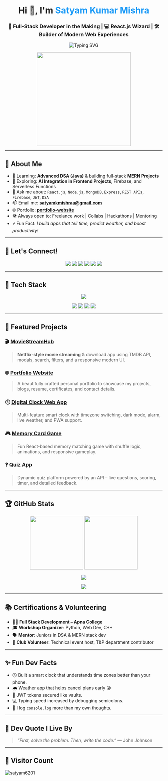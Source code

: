 <h1 align="center">Hi 👋, I'm <span style="color:#1B9AF7;">Satyam Kumar Mishra</span></h1>
<h3 align="center">🚀 Full-Stack Developer in the Making | 💻 React.js Wizard | 🛠️ Builder of Modern Web Experiences</h3>

<p align="center">
  <img src="https://readme-typing-svg.herokuapp.com?font=Fira+Code&weight=600&size=22&pause=1000&color=1B9AF7&center=true&vCenter=true&width=500&lines=Crafting+Clean+UIs+with+React.js;Solving+Real+Problems+with+Code;MERN+Stack+Developer;DSA+Enthusiast+in+Java;Open+Source+Contributor" alt="Typing SVG" />
</p>

<p align="center">
  <img src="https://user-images.githubusercontent.com/55389276/140866485-8fb1c876-9a8f-4d6a-98dc-08c4981eaf70.gif" width="300"/>
</p>

---

## 🚀 About Me

- 🌱 Learning: **Advanced DSA (Java)** & building full-stack **MERN Projects**
- 🧠 Exploring: **AI Integration in Frontend Projects**, Firebase, and Serverless Functions
- 💬 Ask me about: `React.js`, `Node.js`, `MongoDB`, `Express`, `REST APIs`, `Firebase`, `JWT`, `DSA`
- 📫 Email me: **satyamkmishraa@gmail.com**
- 🌐 Portfolio: [**portfolio-website**](https://portfolio-website-six-nu-82.vercel.app/)
- 🛠️ Always open to: Freelance work | Collabs | Hackathons | Mentoring
- ⚡ Fun Fact: *I build apps that tell time, predict weather, and boost productivity!*

---

## 📲 Let's Connect!

<p align="center">
  <a href="https://twitter.com/satyamkmishraa"><img src="https://img.shields.io/badge/Twitter-%231DA1F2.svg?&style=for-the-badge&logo=twitter&logoColor=white"/></a>
  <a href="https://linkedin.com/in/satyam-kumar-mishra-9bb980291"><img src="https://img.shields.io/badge/LinkedIn-%230077B5.svg?&style=for-the-badge&logo=linkedin&logoColor=white"/></a>
  <a href="https://www.facebook.com/profile.php?id=100024550755973"><img src="https://img.shields.io/badge/Facebook-%231877F2.svg?&style=for-the-badge&logo=facebook&logoColor=white"/></a>
  <a href="https://leetcode.com/satyammishra62"><img src="https://img.shields.io/badge/LeetCode-%23FFA116.svg?&style=for-the-badge&logo=leetcode&logoColor=white"/></a>
  <a href="https://discord.gg/satyamkumarmishra"><img src="https://img.shields.io/badge/Discord-%237289DA.svg?&style=for-the-badge&logo=discord&logoColor=white"/></a>
  <a href="https://www.instagram.com/satyammishra_467/"><img src="https://img.shields.io/badge/Instagram-%23E4405F.svg?&style=for-the-badge&logo=instagram&logoColor=white"/></a>
</p>

---

## 🧰 Tech Stack

<p align="center">
  <img src="https://skillicons.dev/icons?i=html,css,js,react,nextjs,redux,nodejs,express,mongodb,mysql,java,git,github,figma,firebase,vercel,netlify,vscode" />
</p>

<p align="center">
  <img src="https://img.shields.io/badge/React_Router-CA4245?style=for-the-badge&logo=react-router&logoColor=white" />
  <img src="https://img.shields.io/badge/React Hook Form-EC5990?style=for-the-badge&logo=reacthookform&logoColor=white" />
  <img src="https://img.shields.io/badge/Nodemon-76D04B?style=for-the-badge&logo=nodemon&logoColor=white" />
  <img src="https://img.shields.io/badge/Canva-00C4CC?style=for-the-badge&logo=canva&logoColor=white" />
</p>

---

## 🌟 Featured Projects

### 🎬 [MovieStreamHub](https://portfolio-website-six-nu-82.vercel.app/)
> **Netflix-style movie streaming** & download app using TMDB API, modals, search, filters, and a responsive modern UI.

### 🌐 [Portfolio Website](https://portfolio-website-six-nu-82.vercel.app/)
> A beautifully crafted personal portfolio to showcase my projects, blogs, resume, certificates, and contact details.

### 🕒 [Digital Clock Web App](https://github.com/Satyam6201/Digital-Clock-App)
> Multi-feature smart clock with timezone switching, dark mode, alarm, live weather, and PWA support.

### 🎮 [Memory Card Game](https://github.com/Satyam6201/Memory-Card-Game)
> Fun React-based memory matching game with shuffle logic, animations, and responsive gameplay.

### ❓ [Quiz App](https://github.com/Satyam6201/Quiz-App)
> Dynamic quiz platform powered by an API – live questions, scoring, timer, and detailed feedback.

---

## 🏆 GitHub Stats

<p align="center">
  <img src="https://github-readme-stats.vercel.app/api?username=satyam6201&show_icons=true&theme=radical&border_radius=10" height="170"/>
  <img src="https://github-readme-stats.vercel.app/api/top-langs/?username=satyam6201&layout=compact&theme=radical&border_radius=10" height="170"/>
</p>

<p align="center">
  <img src="https://github-readme-streak-stats.herokuapp.com/?user=satyam6201&theme=radical&border_radius=10"/>
</p>

<p align="center">
  <img src="https://github-profile-trophy.vercel.app/?username=satyam6201&theme=radical&no-frame=true&row=1&margin-w=15&column=6" />
</p>

---

## 📚 Certifications & Volunteering

- 🧑‍💻 **Full Stack Development – Apna College**
- 🎓 **Workshop Organizer**: Python, Web Dev, C++
- 🗣️ **Mentor**: Juniors in DSA & MERN stack dev
- 💼 **Club Volunteer**: Technical event host, T&P department contributor

---

## ✨ Fun Dev Facts

- 🕒 Built a smart clock that understands time zones better than your phone.
- 🌧️ Weather app that helps cancel plans early 😜
- 🔐 JWT tokens secured like vaults.
- 💻 Typing speed increased by debugging semicolons.
- 🧠 I log `console.log` more than my own thoughts.

---

## 💬 Dev Quote I Live By

> *“First, solve the problem. Then, write the code.”* — John Johnson

---

## 👀 Visitor Count

<p align="left">
  <img src="https://komarev.com/ghpvc/?username=satyam6201&label=Profile%20views&color=0e75b6&style=flat" alt="satyam6201" />
</p>
